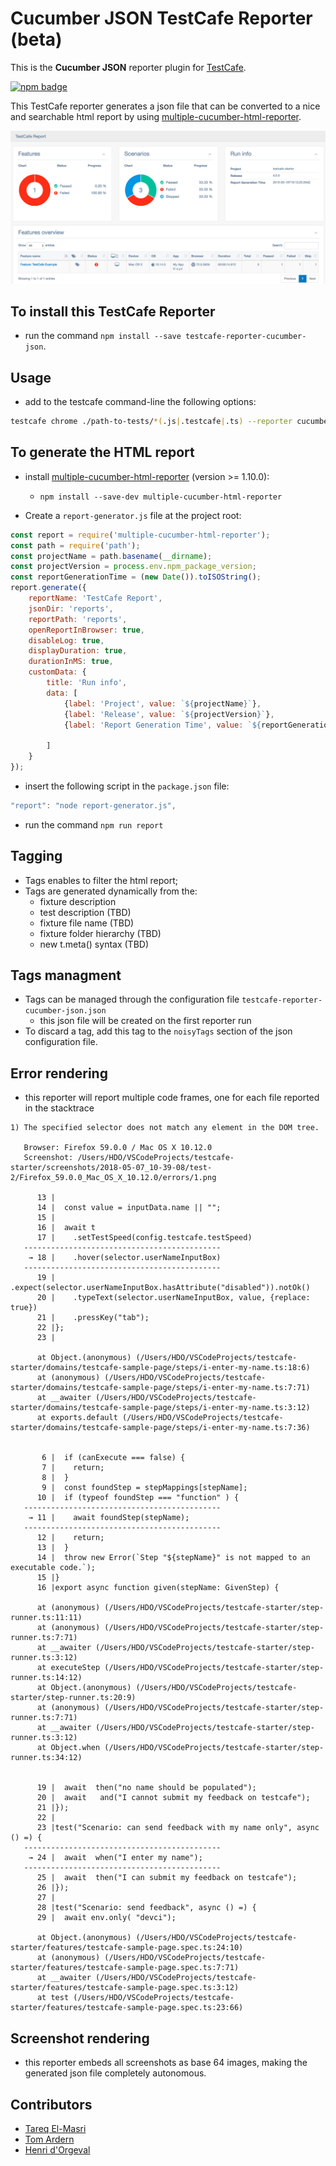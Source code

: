 # Cucumber JSON TestCafe Reporter (beta)

This is the **Cucumber JSON** reporter plugin for [TestCafe](http://devexpress.github.io/testcafe).

[![npm badge](https://nodei.co/npm/testcafe-reporter-cucumber-json.png)](https://npmjs.org/package/testcafe-reporter-cucumber-json)

This TestCafe reporter generates a json file that can be converted to a nice and searchable html report by using [multiple-cucumber-html-reporter](https://github.com/wswebcreation/multiple-cucumber-html-reporter).

![report-sample](media/report01.png)


## To install this TestCafe Reporter

* run the command `npm install --save testcafe-reporter-cucumber-json`.

## Usage

* add to the testcafe command-line the following options:
```sh
testcafe chrome ./path-to-tests/*(.js|.testcafe|.ts) --reporter cucumber-json:reports/report.json --reporter-app-name='My App' --reporter-app-version='x.y.z'
```

## To generate the HTML report

* install  [multiple-cucumber-html-reporter](https://github.com/wswebcreation/multiple-cucumber-html-reporter) (version >= 1.10.0):
    * `npm install --save-dev multiple-cucumber-html-reporter`

* Create a `report-generator.js` file at the project root:

```javascript
const report = require('multiple-cucumber-html-reporter');
const path = require('path');
const projectName = path.basename(__dirname);
const projectVersion = process.env.npm_package_version;
const reportGenerationTime = (new Date()).toISOString();
report.generate({
    reportName: 'TestCafe Report',
	jsonDir: 'reports',
    reportPath: 'reports',
    openReportInBrowser: true,
    disableLog: true,
    displayDuration: true,
    durationInMS: true,
    customData: {
        title: 'Run info',
        data: [
            {label: 'Project', value: `${projectName}`},
            {label: 'Release', value: `${projectVersion}`},
            {label: 'Report Generation Time', value: `${reportGenerationTime}`},
            
        ]
    }
});
```

* insert the following script in the `package.json` file:
```javascript
"report": "node report-generator.js",
```

* run the command `npm run report`

## Tagging

* Tags enables to filter the html report;
* Tags are generated dynamically from the: 
    * fixture description
    * test description (TBD)
    * fixture file name (TBD)
    * fixture folder hierarchy (TBD)
    * new t.meta() syntax (TBD) 

## Tags managment

* Tags can be managed through the configuration file `testcafe-reporter-cucumber-json.json`
    * this json file will be created on the first reporter run
* To discard a tag, add this tag to the `noisyTags` section of the json configuration file.

## Error rendering

* this reporter will report multiple code frames, one for each file reported in the stacktrace

```text
1) The specified selector does not match any element in the DOM tree.

   Browser: Firefox 59.0.0 / Mac OS X 10.12.0
   Screenshot: /Users/HDO/VSCodeProjects/testcafe-starter/screenshots/2018-05-07_10-39-08/test-2/Firefox_59.0.0_Mac_OS_X_10.12.0/errors/1.png

      13 |
      14 |  const value = inputData.name || "";
      15 |
      16 |  await t
      17 |    .setTestSpeed(config.testcafe.testSpeed)
   --------------------------------------------
    → 18 |    .hover(selector.userNameInputBox)
   --------------------------------------------
      19 |    .expect(selector.userNameInputBox.hasAttribute("disabled")).notOk()
      20 |    .typeText(selector.userNameInputBox, value, {replace: true})
      21 |    .pressKey("tab");
      22 |};
      23 |

      at Object.(anonymous) (/Users/HDO/VSCodeProjects/testcafe-starter/domains/testcafe-sample-page/steps/i-enter-my-name.ts:18:6)
      at (anonymous) (/Users/HDO/VSCodeProjects/testcafe-starter/domains/testcafe-sample-page/steps/i-enter-my-name.ts:7:71)
      at __awaiter (/Users/HDO/VSCodeProjects/testcafe-starter/domains/testcafe-sample-page/steps/i-enter-my-name.ts:3:12)
      at exports.default (/Users/HDO/VSCodeProjects/testcafe-starter/domains/testcafe-sample-page/steps/i-enter-my-name.ts:7:36)


       6 |  if (canExecute === false) {
       7 |    return;
       8 |  }
       9 |  const foundStep = stepMappings[stepName];
      10 |  if (typeof foundStep === "function" ) {
   --------------------------------------------
    → 11 |    await foundStep(stepName);
   --------------------------------------------
      12 |    return;
      13 |  }
      14 |  throw new Error(`Step "${stepName}" is not mapped to an executable code.`);
      15 |}
      16 |export async function given(stepName: GivenStep) {

      at (anonymous) (/Users/HDO/VSCodeProjects/testcafe-starter/step-runner.ts:11:11)
      at (anonymous) (/Users/HDO/VSCodeProjects/testcafe-starter/step-runner.ts:7:71)
      at __awaiter (/Users/HDO/VSCodeProjects/testcafe-starter/step-runner.ts:3:12)
      at executeStep (/Users/HDO/VSCodeProjects/testcafe-starter/step-runner.ts:14:12)
      at Object.(anonymous) (/Users/HDO/VSCodeProjects/testcafe-starter/step-runner.ts:20:9)
      at (anonymous) (/Users/HDO/VSCodeProjects/testcafe-starter/step-runner.ts:7:71)
      at __awaiter (/Users/HDO/VSCodeProjects/testcafe-starter/step-runner.ts:3:12)
      at Object.when (/Users/HDO/VSCodeProjects/testcafe-starter/step-runner.ts:34:12)


      19 |  await  then("no name should be populated");
      20 |  await   and("I cannot submit my feedback on testcafe");
      21 |});
      22 |
      23 |test("Scenario: can send feedback with my name only", async () =) {
   --------------------------------------------
    → 24 |  await  when("I enter my name");
   --------------------------------------------
      25 |  await  then("I can submit my feedback on testcafe");
      26 |});
      27 |
      28 |test("Scenario: send feedback", async () =) {
      29 |  await env.only( "devci");

      at Object.(anonymous) (/Users/HDO/VSCodeProjects/testcafe-starter/features/testcafe-sample-page.spec.ts:24:10)
      at (anonymous) (/Users/HDO/VSCodeProjects/testcafe-starter/features/testcafe-sample-page.spec.ts:7:71)
      at __awaiter (/Users/HDO/VSCodeProjects/testcafe-starter/features/testcafe-sample-page.spec.ts:3:12)
      at test (/Users/HDO/VSCodeProjects/testcafe-starter/features/testcafe-sample-page.spec.ts:23:66)

```

## Screenshot rendering

* this reporter embeds all screenshots as base 64 images, making the generated json file completely autonomous.

## Contributors

- [Tareq El-Masri](https://github.com/TareqElMasri)
- [Tom Ardern](https://github.com/tomardern)
- [Henri d'Orgeval](https://github.com/hdorgeval)
